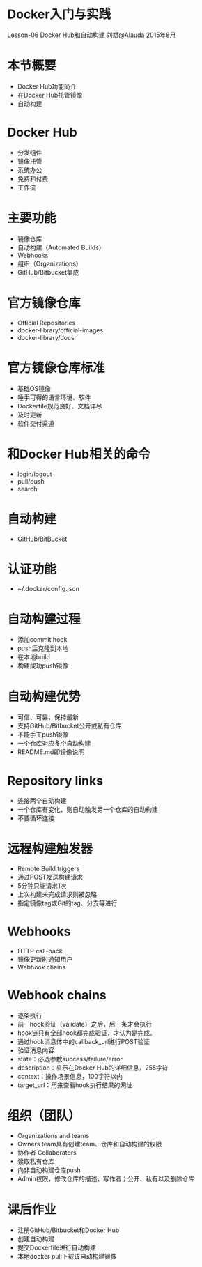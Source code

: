 # Docker入门与实践

Lesson-06 Docker Hub和自动构建
刘斌@Alauda
2015年8月

# 本节概要

- Docker Hub功能简介
- 在Docker Hub托管镜像
- 自动构建

# Docker Hub

- 分发组件
- 镜像托管
- 系统办公
- 免费和付费
- 工作流

# 主要功能

- 镜像仓库
- 自动构建（Automated Builds）
- Webhooks
- 组织（Organizations）
- GitHub/Bitbucket集成

# 官方镜像仓库

- Official Repositories
- docker-library/official-images
- docker-library/docs

# 官方镜像仓库标准

- 基础OS镜像
- 唾手可得的语言环境、软件
- Dockerfile规范良好、文档详尽
- 及时更新
- 软件交付渠道

# 和Docker Hub相关的命令

- login/logout
- pull/push
- search

# 自动构建

- GitHub/BitBucket


# 认证功能

- ~/.docker/config.json

# 自动构建过程

- 添加commit hook
- push后克隆到本地
- 在本地build
- 构建成功push镜像

# 自动构建优势

- 可信、可靠，保持最新
- 支持GitHub/Bitbucket公开或私有仓库
- 不能手工push镜像
- 一个仓库对应多个自动构建
- README.md即镜像说明


# Repository links

- 连接两个自动构建
- 一个仓库有变化，则自动触发另一个仓库的自动构建
- 不要循环连接


# 远程构建触发器

- Remote Build triggers
- 通过POST发送构建请求
- 5分钟只能请求1次
- 上次构建未完成请求则被忽略
- 指定镜像tag或Git的tag、分支等进行

# Webhooks

- HTTP call-back
- 镜像更新时通知用户
- Webhook chains

# Webhook chains

- 逐条执行
- 前一hook验证（validate）之后，后一条才会执行
- hook链只有全部hook都完成验证，才认为是完成。
- 通过hook消息体中的callback_url进行POST验证
- 验证消息内容
- state：必选参数success/failure/error
- description：显示在Docker Hub的详细信息，255字符
- context：操作场景信息，100字符以内
- target_url：用来查看hook执行结果的网址

# 组织（团队）

- Organizations and teams
- Owners team具有创建team、仓库和自动构建的权限
- 协作者 Collaborators
- 读取私有仓库
- 向非自动构建仓库push
- Admin权限，修改仓库的描述，写作者；公开、私有以及删除仓库

# 课后作业

- 注册GitHub/Bitbucket和Docker Hub
- 创建自动构建
- 提交Dockerfile进行自动构建
- 本地docker pull下载该自动构建镜像

